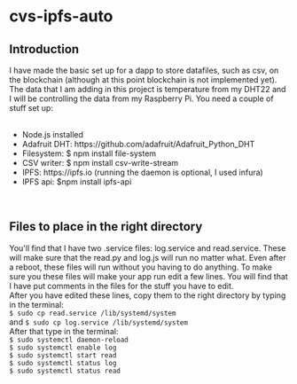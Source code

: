 # cvs-ipfs-auto

<H2>Introduction</H2>
<p> I have made the basic set up for a dapp to store datafiles, such as csv, on the blockchain (although at this point blockchain is not implemented yet). The data that I am adding in this project is temperature from my DHT22 and I will be controlling the data from my Raspberry Pi. You need a couple of stuff set up: <br/>
  <br/>
  <ul>
    <li>Node.js installed</li>
    <li>Adafruit DHT: https://github.com/adafruit/Adafruit_Python_DHT </li>
    <li>Filesystem: $ npm install file-system</li>
    <li>CSV writer: $ npm install csv-write-stream</li>
    <li>IPFS: https://ipfs.io (running the daemon is optional, I used infura)</li>
    <li>IPFS api: $npm install ipfs-api</li>
  </ul>
  
<br/>

<H2>Files to place in the right directory</H2>
You'll find that I have two .service files: log.service and read.service. These will make sure that the read.py and log.js will run no matter what. Even after a reboot, these files will run without you having to do anything. To make sure you these files will make your app run edit a few lines. You will find that I have put comments in the files for the stuff you have to edit. 
<br/>
After you have edited these lines, copy them to the right directory by typing in the terminal:<br/>
<code>$ sudo cp read.service /lib/systemd/system</code>
<br/> and
<code>$ sudo cp log.service /lib/systemd/system</code>
<br/> 
After that type in the terminal:<br/>
<code>$ sudo systemctl daemon-reload</code><br/>
<code>$ sudo systemctl enable log</code><br/>
<code>$ sudo systemctl start read</code><br/>
<code>$ sudo systemctl status log</code><br/>
<code>$ sudo systemctl status read</code><br/>
